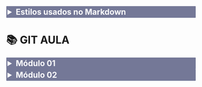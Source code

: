 <details>
<summary>Estilos usados no Markdown</summary>
<style>
  summary {
    font-size: 1.5em;
    font-weight: bold;
    background-color:rgba(59, 64, 109, 0.7);
    color: #fff;
    padding: 3px;
    border-radius: 1px;
  }
</style>
</details>

# 📚 GIT AULA

<details>
<summary>Módulo 01</summary>

## 📝 Aula 01 - Como Funciona o Git

Nesta aula, exploro o conceito de controle de versão com Git e GitHub. Destaco a importância de criar commits, branches e repositories. Comparo o Git ao Doctor Strange da Marvel, que manipula o tempo. Explico a necessidade de usar o Stage Area antes de fazer um commit. Destaco a diferença entre repositório local e remoto, enfatizando a importância de armazenar o código na nuvem, como no GitHub. Abordo a colaboração de equipes e os principais comandos do Git.

### Exemplos de Comandos

- `git init`: Inicializa um novo repositório Git.
- `git status`: Verifica o status das alterações.
- `git add <arquivo>`: Adiciona um arquivo ao stage area.
- `git commit -m "mensagem"`: Cria um commit com uma mensagem descritiva.
- `git push`: Envia alterações para um repositório remoto.

## 🛠️ Aula 02 - Comandos Básicos Para Repositório Local

Nesta aula vamos ver comandos fundamentais para trabalhar com um repositório local no Git. Comandos como git init para iniciar um repositório, git status para verificar alterações, git add para adicionar arquivos ao stage area, git commit para criar um ponto na história com uma mensagem e git log para visualizar todos os commits. Esses comandos são essenciais para gerenciar um repositório local no Git.

### Exemplos de Comandos

- `git init`
- `git status`
- `git add <arquivo>`
- `git commit -m "mensagem"`
- `git log`

## 🚀 Aula 03 - Iniciando Um Repositório Git

Nesta aula, iniciamos um repositório Git em um projeto, utilizando o comando `git init` no terminal. É importante saber navegar até a pasta do projeto usando o comando `cd` e verificar o caminho com `pwd`. Independentemente do sistema operacional, a navegação é essencial. Após executar o comando `git init`, o repositório Git é criado. O processo é simples e fundamental para gerenciar versões do projeto.

### Exemplos de Comandos

- `cd <caminho_do_projeto>`
- `pwd`
- `git init`

## 🗂️ Aula 04 - Adicionando Modificações ao Stage Area

O comando `git status` é essencial para verificar as alterações nos arquivos antes do commit. Utilize `git add` para adicionar arquivos ao StageArea e `git rm --cached` para remover. Com `git add .`, é possível adicionar todos os arquivos de uma pasta. Lembre-se de adicionar novamente os arquivos modificados ao StageArea antes de fazer o commit. Esses passos são fundamentais para o versionamento de arquivos no Git.

### Exemplos de Comandos

- `git status`
- `git add <arquivo>`
- `git rm --cached <arquivo>`
- `git add .`

## ✅ Aula 05 - Criando o Primeiro Commit

Nesta aula, aprendemos a criar o primeiro commit de um projeto no Git. Utilizamos o comando `git status` para verificar o estado do projeto e o `git restore` para restaurar um arquivo ao seu estado anterior. Ao adicionar e commitar as alterações, foi explicado o significado da mensagem gerada pelo Git. Finalizamos entendendo a importância de adicionar arquivos ao stage area antes de realizar um commit.

### Exemplos de Comandos

- `git status`
- `git add <arquivo>`
- `git commit -m "mensagem"`

## 🔄 Aula 06 - Alterando e Commitando

Nesta aula, aprendemos a fazer alterações em um arquivo, atualizar as mudanças e criar um novo commit no Git. Foi destacada a importância de entender o fluxo de trabalho, como adicionar arquivos modificados, criar commits com mensagens descritivas e gerenciar as alterações. O instrutor enfatizou que o Git rastreia automaticamente as modificações nos arquivos, facilitando o processo de versionamento. O controle de versão é essencial para gerenciar e acompanhar as alterações nos arquivos de um projeto.

### Exemplos de Comandos

- `git status`
- `git add <arquivo>`
- `git commit -m "mensagem"`

## 🔍 Aula 07 - Navegando Pelos Commits

Neste trecho, expliquei como navegar pelos commits usando o comando `git log` para visualizar a história do projeto. Demonstrei como voltar para um commit anterior usando `git checkout` e a importância de entender o identificador único de cada commit. Destaquei a possibilidade de criar uma nova branch para trazer modificações de volta ao fluxo de trabalho principal. Finalizei ressaltando a importância de revisitar versões anteriores dos arquivos para entender as mudanças e como retornar ao estado atual do projeto.

### Exemplos de Comandos

- `git log`
- `git checkout <commit_id>`

## ♻️ Aula 08 - Recuperando Um Arquivo Deletado

Neste trecho, expliquei como recuperar um arquivo deletado em um projeto usando o Git. Ao deletar um arquivo, o Git rastreia essa ação. Com o comando `git checkout`, é possível recuperar a versão anterior do arquivo. Se desejar remover o arquivo do "stage area", basta avisar ao Git. Após recuperar o arquivo, é possível criar um novo commit. O Git permite recuperar arquivos deletados com facilidade, desde que o rastreamento dos commits esteja sendo feito corretamente.

### Exemplos de Comandos

- `git rm <arquivo>`
- `git checkout -- <arquivo>`

</details>
<details>
<summary> Módulo 02 </summary>

## 🌐 Aula 01 - O Que É Github

O Github é uma plataforma online para hospedar códigos do Git, permitindo colaboração em projetos. É essencial para compartilhar e mostrar seu trabalho, além de facilitar a conexão entre desenvolvedores. Outras plataformas similares são GitLab e Bitbucket. Ao utilizar o Github, é possível trabalhar em equipe, acessar projetos de terceiros e construir um portfólio. Nas próximas aulas, aprenderemos a instalar, criar uma conta, e conectar projetos ao Github.

## 🆕 Aula 02 - Criando uma Conta no Github

Nesta aula, aprendemos a criar uma conta no GitHub. Foi demonstrado o processo de registro no site, incluindo a escolha de um e-mail, senha e nome de usuário. Também foi abordada a etapa de verificação de segurança com um quebra-cabeças. Após a confirmação por e-mail, foram feitas algumas configurações opcionais, como número de pessoas na equipe e status de estudante. Ao final, a conta foi criada com sucesso.

## ⚙️ Aula 03 - Configurando o Github

Nesta aula, aprendemos a configurar o perfil do GitHub, incluindo nome de usuário, biografia, empresa, localização, site e redes sociais. Recomenda-se adicionar uma foto de até 1MB. Organizar o perfil público é importante para que as pessoas possam conhecê-lo melhor. Essas são as configurações mínimas recomendadas para o GitHub.

## 🔗 Aula 04 - Conectando Repositório Local Com Repositório Remoto

Neste vídeo, aprendemos a conectar um repositório local com um repositório remoto no GitHub. É explicado como criar um novo repositório, a importância de deixá-lo público ou privado, a função do README, gitignore e licença, e como adicionar arquivos ao repositório remoto. São fornecidas instruções passo a passo para realizar essas ações, incluindo a criação de um README.md, o primeiro commit e o push para o repositório remoto. O processo é descrito de forma simples e direta, facilitando a conexão entre o repositório local e remoto.

### Exemplos de Comandos

- `git remote add origin <url_do_repositorio>`
- `git push -u origin master`

## 🔄 Aula 05 - Navegando Pelos Commits Através Da Interface Do Github

Neste vídeo, exploro como analisar os commits no GitHub, mostrando como verificar o histórico de commits, visualizar alterações de linhas, deletar e resgatar arquivos, e navegar entre diferentes momentos do projeto. Demonstro como usar a interface do GitHub para visualizar essas informações sem precisar digitar comandos no terminal, facilitando a navegação e compreensão do histórico do projeto. Também menciono a possibilidade de acessar diferentes branches e tags, além de mostrar como utilizar o comando `git checkout` por meio da interface do GitHub.

## ⬇️ Aula 06 - Comandos Para Atualizar e Enviar Atualizações Entre Repositórios Remoto e Local

O comando `git pull` é essencial para trazer modificações do repositório remoto para o local, evitando conflitos. O `git push` envia suas modificações locais para o repositório remoto. Gerenciar conflitos é possível com o Git. É importante puxar as modificações antes de enviar as suas. Esses comandos são fundamentais para colaboração em equipe.

### Exemplos de Comandos

- `git pull origin master`
- `git push origin master`

## 🔄 Aula 07 - Atualizando Modificações Entre Repositório Local e Remoto

Nesta aula, demonstro como atualizar e enviar alterações em um repositório compartilhado. Explico a importância do `git pull` para sincronizar as mudanças feitas por outros colaboradores antes de enviar as próprias alterações com `git push`. Destaco a necessidade de verificar possíveis erros após o `git pull` antes de realizar o `git push`. Mostrando na prática como adicionar, commitar e enviar arquivos para o repositório. É fundamental compreender a dinâmica entre `git pull` e `git push`.

### Exemplos de Comandos

- `git pull origin master`
- `git add <arquivo>`
- `git commit -m "mensagem"`
- `git push origin master`

## 📥 Aula 08 - Trazendo um Repositório Remoto para Minha Máquina

Nesta aula, aprendemos como clonar um projeto do GitHub para a nossa máquina local usando o comando `git clone`. Ao navegar até a pasta desejada no terminal e utilizar esse comando com o endereço do repositório, conseguimos trazer todos os arquivos para a nossa máquina. Mesmo que o nome da pasta local seja diferente do nome do repositório no GitHub, isso não afeta o desenvolvimento. Com isso, podemos continuar trabalhando no projeto localmente sem problemas.

### Exemplos de Comandos

- `cd <caminho_desejado>`
- `git clone <url_do_repositorio>`

## 🌟 Aula 09 - Utilizando o Github como um controle de versão completo

Nesta aula, demonstro como usar o GitHub para fazer alterações no projeto sem precisar do terminal. Acesse `github.dev`, edite arquivos, faça commits e push diretamente no navegador. Utilize o editor semelhante ao VS Code para gerenciar versões. Aprenda a deletar arquivos permanentemente e a descartar alterações. Visualize e gerencie commits feitos. A evolução da tecnologia traz soluções práticas. Estude e se especialize para acompanhar as novidades e melhorar suas habilidades de programação.

### Exemplos de Comandos

- `edit file on GitHub.dev`
- `git commit -m "mensagem"`
- `git push`

</details>
